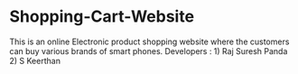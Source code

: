 # Shopping-Cart-Website
This is an online Electronic product shopping website where the customers can buy various brands of smart phones.
Developers :  1) Raj Suresh Panda
              2) S Keerthan
           
             
